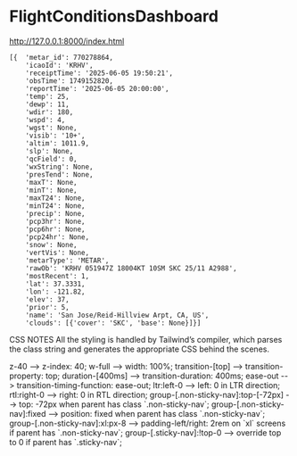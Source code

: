 # FlightConditionsDashboard
<!-- Explain what the project is and how to run it -->
http://127.0.0.1:8000/index.html


<!-- recreate the environement with: -->
<!-- conda env create -f environment.yml -->


<!-- git remote add origin https://github.com/seanylambert/FlightConditionsDashboard.git
git branch -M main
git push -u origin main -->


<!-- git checkout -b feature/setup-dashboard -->
<!-- 
    git add .
    git commit -m "Initial dashboard layout"
    git push --set-upstream origin feature/setup-dashboard -->



    [{  'metar_id': 770278864, 
        'icaoId': 'KRHV', 
        'receiptTime': '2025-06-05 19:50:21', 
        'obsTime': 1749152820, 
        'reportTime': '2025-06-05 20:00:00', 
        'temp': 25, 
        'dewp': 11, 
        'wdir': 180, 
        'wspd': 4, 
        'wgst': None, 
        'visib': '10+', 
        'altim': 1011.9, 
        'slp': None, 
        'qcField': 0, 
        'wxString': None, 
        'presTend': None, 
        'maxT': None, 
        'minT': None, 
        'maxT24': None, 
        'minT24': None, 
        'precip': None, 
        'pcp3hr': None, 
        'pcp6hr': None, 
        'pcp24hr': None, 
        'snow': None, 
        'vertVis': None, 
        'metarType': 'METAR', 
        'rawOb': 'KRHV 051947Z 18004KT 10SM SKC 25/11 A2988', 
        'mostRecent': 1, 
        'lat': 37.3331, 
        'lon': -121.82, 
        'elev': 37, 
        'prior': 5, 
        'name': 'San Jose/Reid-Hillview Arpt, CA, US', 
        'clouds': [{'cover': 'SKC', 'base': None}]}]



CSS NOTES
All the styling is handled by Tailwind’s compiler, which parses the class string and generates the appropriate CSS behind the scenes.
<div class="z-40 w-full transition-[top] ltr:left-0 rtl:right-0 group-[.non-sticky-nav]:top-[-72px] group-[.non-sticky-nav]:fixed group-[.non-sticky-nav]:xl:px-8 group-[.sticky-nav]:!top-0 duration-[400ms] ease-out"> 
z-40                             --> z-index: 40;
w-full                           --> width: 100%;
transition-[top]                 --> transition-property: top;
duration-[400ms]                 --> transition-duration: 400ms;
ease-out                         --> transition-timing-function: ease-out;
ltr:left-0                       --> left: 0 in LTR direction;
rtl:right-0                      --> right: 0 in RTL direction;
group-[.non-sticky-nav]:top-[-72px]  --> top: -72px when parent has class `.non-sticky-nav`;
group-[.non-sticky-nav]:fixed        --> position: fixed when parent has class `.non-sticky-nav`;
group-[.non-sticky-nav]:xl:px-8      --> padding-left/right: 2rem on `xl` screens if parent has `.non-sticky-nav`;
group-[.sticky-nav]:!top-0           --> override top to 0 if parent has `.sticky-nav`;

<!--  taken from https://nordvpn.com/creator/pricing/#compare-plans-desktop
<div class="z-40 w-full transition-[top] ltr:left-0 rtl:right-0 group-[.non-sticky-nav]:top-[-72px] group-[.non-sticky-nav]:fixed group-[.non-sticky-nav]:xl:px-8 group-[.sticky-nav]:!top-0 duration-[400ms] ease-out"> 
    <header class="group-[.sticky-nav]:bg-secondary group-[.non-sticky-nav]:max-w-[1600px] group-[.non-sticky-nav]:xl:rounded-full group-[.is-light]:xl:shadow-md group-[.sticky-nav]:xl:mt-3 ease-out mx-auto transition-colors bg-secondary"> 
        <a data-ga-slug="Skip to main content" class="align-bottom transition-colors ease-out focus-visible:outline-none focus-visible:shadow-focus text-accent hover:text-accent-hover active:text-accent-active group-[.sticky-nav]:mt-1 absolute font-medium top-1/2 translate-y-[-50%] ltr:left-[10%] rtl:right-[10%] p-3 focus-visible:bg-neutral-100 z-50 pointer-events-none focus-visible:pointer-events-auto text-transparent focus-visible:text-neutral-900" href="#header-end" tabindex="0" aria-labelledby="Skip to main content"> 
            <p class="">Link to Something</p> 
        </a> 
        <section data-section="Header" data-has-heading="false" class="group/section" data-index="0" id="Header_00"> 
            <div class="mx-auto max-w-[1600px] px-4 md:px-6 group-[.non-sticky-nav]:xl:px-8 group-[.sticky-nav]:ltr:xl:pl-6 group-[.sticky-nav]:ltr:xl:pr-4 group-[.sticky-nav]:rtl:xl:pr-6 group-[.sticky-nav]:rtl:xl:pl-4 group-[.sticky-nav]:sm:px-6 group-[.sticky-nav]:px-4 py-5 sm:py-4"> 
                <div class="compensate-height hidden pt-16"></div>   
                <nav class="flex items-center justify-between" aria-label="Main Menu" aria-labelledby="Main Navigation"> 
                <div class="header-nav border-primary"> 
                    <a data-ga-slug="Home" class="align-bottom transition-colors ease-out focus-visible:outline-none focus-visible:shadow-focus text-accent hover:text-accent-hover active:text-accent-active block" href="/" id="header-hp-link">   
                        <div class="min-w-[143px]"> 
                            <svg width="143" height="32" viewBox="0 0 143 32" fill="none" class="w-auto group-[.is-light]:group-[.desktop-header]:w-[124px] h-[24px] sm:h-auto" xmlns="http://www.w3.org/2000/svg"></svg> 
                        </div> 
                        <span class="sr-only">Link to Something Better</span>   
                    </a> 
                </div>  
                <div class="header-nav flex w-max items-center group-[.desktop-header]:!static group-[.mobile-header]:!static absolute bottom-[9999px]"></div> 
                </nav>
            </div>
        </section>  
    </header> 
    <hr class="border-solid border-t-md border-neutral-200 group-[.non-sticky-nav]:xl:hidden"> 
    <div id="header-end"></div> 
</div> 
-->
